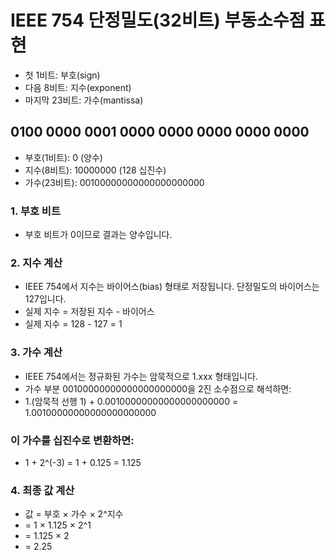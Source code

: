 # IEEE 754 단정밀도(32비트) 부동소수점 표현

* 첫 1비트: 부호(sign)
* 다음 8비트: 지수(exponent)
* 마지막 23비트: 가수(mantissa)

## 0100 0000 0001 0000 0000 0000 0000 0000

* 부호(1비트): 0 (양수)
* 지수(8비트): 10000000 (128 십진수)
* 가수(23비트): 00100000000000000000000

### 1. 부호 비트

* 부호 비트가 0이므로 결과는 양수입니다.

### 2. 지수 계산

* IEEE 754에서 지수는 바이어스(bias) 형태로 저장됩니다. 단정밀도의 바이어스는 127입니다.
* 실제 지수 = 저장된 지수 - 바이어스
* 실제 지수 = 128 - 127 = 1

### 3. 가수 계산

* IEEE 754에서는 정규화된 가수는 암묵적으로 1.xxx 형태입니다.
* 가수 부분 00100000000000000000000을 2진 소수점으로 해석하면:
* 1.(암묵적 선행 1) + 0.00100000000000000000000 = 1.00100000000000000000000

### 이 가수를 십진수로 변환하면:

* 1 + 2^(-3) = 1 + 0.125 = 1.125

### 4. 최종 값 계산

* 값 = 부호 × 가수 × 2^지수
* = 1 × 1.125 × 2^1
* = 1.125 × 2
* = 2.25
